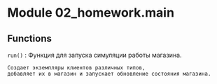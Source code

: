 Module 02_homework.main
=======================

Functions
---------

    
`run()`
:   Функция для запуска симуляции работы магазина.
    
    Создает экземпляры клиентов различных типов,
    добавляет их в магазин и запускает обновление состояния магазина.